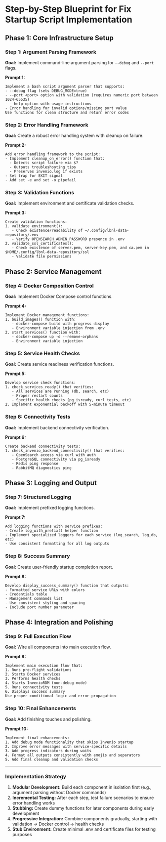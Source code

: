 # Step-by-Step Blueprint for Fix Startup Script Implementation

## Phase 1: Core Infrastructure Setup
### Step 1: Argument Parsing Framework
**Goal:** Implement command-line argument parsing for `--debug` and `--port` flags.

**Prompt 1:**
```text
Implement a bash script argument parser that supports:
- --debug flag (sets DEBUG_MODE=true)
- --port <port> option with validation (requires numeric port between 1024-65535)
- --help option with usage instructions
- Error handling for invalid options/missing port value
Use functions for clean structure and return error codes
```

### Step 2: Error Handling Framework
**Goal:** Create a robust error handling system with cleanup on failure.

**Prompt 2:**
```text
Add error handling framework to the script:
- Implement cleanup_on_error() function that:
  - Detects script failure via $?
  - Outputs troubleshooting tips
  - Preserves invenio.log if exists
- Set trap for EXIT signal
- Add set -e and set -o pipefail
```

### Step 3: Validation Functions
**Goal:** Implement environment and certificate validation checks.

**Prompt 3:**
```text
Create validation functions:
1. validate_environment():
   - Check existence/readability of ~/.config/lbnl-data-repository/.env
   - Verify OPENSEARCH_ADMIN_PASSWORD presence in .env
2. validate_ssl_certificates():
   - Check existence of server.pem, server-key.pem, and ca.pem in $HOME/.config/lbnl-data-repository/ssl
   - Validate file permissions
```

## Phase 2: Service Management
### Step 4: Docker Composition Control
**Goal:** Implement Docker Compose control functions.

**Prompt 4:**
```text
Implement Docker management functions:
1. build_images() function with:
   - docker-compose build with progress display
   - Environment variable injection from .env
2. start_services() function with:
   - docker-compose up -d --remove-orphans
   - Environment variable injection
```

### Step 5: Service Health Checks
**Goal:** Create service readiness verification functions.

**Prompt 5:**
```text
Develop service check functions:
1. check_services_ready() that verifies:
   - All services are running (db, search, etc)
   - Proper restart counts
   - Specific health checks (pg_isready, curl tests, etc)
2. Implement exponential backoff with 5-minute timeout
```

### Step 6: Connectivity Tests
**Goal:** Implement backend connectivity verification.

**Prompt 6:**
```text
Create backend connectivity tests:
1. check_invenio_backend_connectivity() that verifies:
   - OpenSearch access via curl with auth
   - PostgreSQL connectivity via pg_isready
   - Redis ping response
   - RabbitMQ diagnostics ping
```

## Phase 3: Logging and Output
### Step 7: Structured Logging
**Goal:** Implement prefixed logging functions.

**Prompt 7:**
```text
Add logging functions with service prefixes:
- Create log_with_prefix() helper function
- Implement specialized loggers for each service (log_search, log_db, etc)
- Use consistent formatting for all log outputs
```

### Step 8: Success Summary
**Goal:** Create user-friendly startup completion report.

**Prompt 8:**
```text
Develop display_success_summary() function that outputs:
- Formatted service URLs with colors
- Credentials table
- Management commands list
- Use consistent styling and spacing
- Include port number parameter
```

## Phase 4: Integration and Polishing
### Step 9: Full Execution Flow
**Goal:** Wire all components into main execution flow.

**Prompt 9:**
```text
Implement main execution flow that:
1. Runs pre-flight validations
2. Starts Docker services
3. Performs health checks
4. Starts InvenioRDM (non-debug mode)
5. Runs connectivity tests
6. Displays success summary
Use proper conditional logic and error propagation
```

### Step 10: Final Enhancements
**Goal:** Add finishing touches and polishing.

**Prompt 10:**
```text
Implement final enhancements:
1. Add debug mode functionality that skips Invenio startup
2. Improve error messages with service-specific details
3. Add progress indicators during waits
4. Format all outputs consistently with emojis and separators
5. Add final cleanup and validation checks
```

---

### Implementation Strategy
1. **Modular Development:** Build each component in isolation first (e.g., argument parsing without Docker commands)
2. **Incremental Testing:** After each step, test failure scenarios to ensure error handling works
3. **Stubbing:** Create dummy functions for later components during early development
4. **Progressive Integration:** Combine components gradually, starting with validation → Docker control → health checks
5. **Stub Environment:** Create minimal .env and certificate files for testing purposes